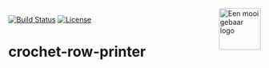 <a href="https://eenmooigebaar.nl/">
    <img src="https://eenmooigebaar.nl/wp-content/uploads/2018/12/Logo-Een-Mooi-Gebaar-medium.png" alt="Een mooi gebaar logo" title="Een mooi gebaar" align="right" height="83" />
</a>


[![Build Status](https://api.travis-ci.org/repos/roelvanmeer/crochet-row-printer.svg?branch=master)](https://api.travis-ci.org/repos/roelvanmeer/crochet-row-printer.svg?branch=master)
[![License](https://img.shields.io/badge/license-GPLv3-blue.svg)](https://img.shields.io/badge/license-GPLv3-blue.svg)

# crochet-row-printer
